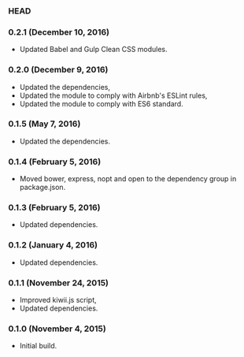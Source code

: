 ### HEAD

### 0.2.1 (December 10, 2016)

  * Updated Babel and Gulp Clean CSS modules.


### 0.2.0 (December 9, 2016)

  * Updated the dependencies,
  * Updated the module to comply with Airbnb's ESLint rules,
  * Updated the module to comply with ES6 standard.


### 0.1.5 (May 7, 2016)

  * Updated the dependencies.


### 0.1.4 (February 5, 2016)

  * Moved bower, express, nopt and open to the dependency group in package.json.


### 0.1.3 (February 5, 2016)

  * Updated dependencies.


### 0.1.2 (January 4, 2016)

  * Updated dependencies.


### 0.1.1 (November 24, 2015)

  * Improved kiwii.js script,
  * Updated dependencies.


### 0.1.0 (November 4, 2015)

  * Initial build.
